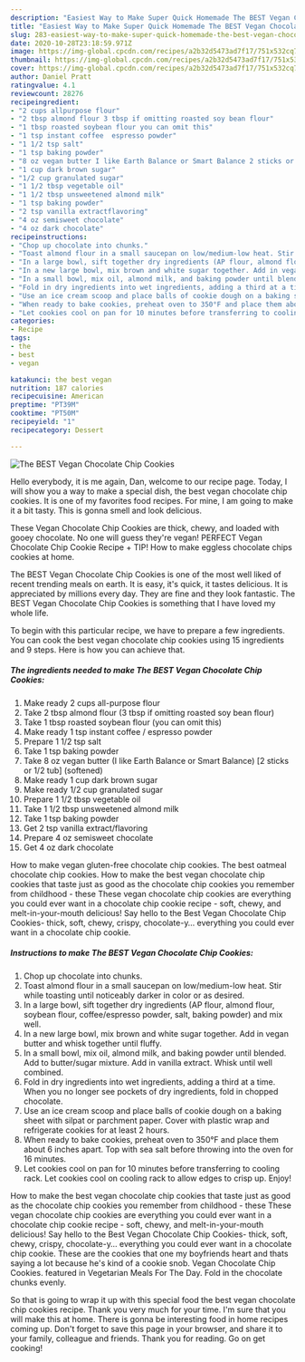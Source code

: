 ```yaml
---
description: "Easiest Way to Make Super Quick Homemade The BEST Vegan Chocolate Chip Cookies"
title: "Easiest Way to Make Super Quick Homemade The BEST Vegan Chocolate Chip Cookies"
slug: 283-easiest-way-to-make-super-quick-homemade-the-best-vegan-chocolate-chip-cookies
date: 2020-10-28T23:18:59.971Z
image: https://img-global.cpcdn.com/recipes/a2b32d5473ad7f17/751x532cq70/the-best-vegan-chocolate-chip-cookies-recipe-main-photo.jpg
thumbnail: https://img-global.cpcdn.com/recipes/a2b32d5473ad7f17/751x532cq70/the-best-vegan-chocolate-chip-cookies-recipe-main-photo.jpg
cover: https://img-global.cpcdn.com/recipes/a2b32d5473ad7f17/751x532cq70/the-best-vegan-chocolate-chip-cookies-recipe-main-photo.jpg
author: Daniel Pratt
ratingvalue: 4.1
reviewcount: 28276
recipeingredient:
- "2 cups allpurpose flour"
- "2 tbsp almond flour 3 tbsp if omitting roasted soy bean flour"
- "1 tbsp roasted soybean flour you can omit this"
- "1 tsp instant coffee  espresso powder"
- "1 1/2 tsp salt"
- "1 tsp baking powder"
- "8 oz vegan butter I like Earth Balance or Smart Balance 2 sticks or 12 tub softened"
- "1 cup dark brown sugar"
- "1/2 cup granulated sugar"
- "1 1/2 tbsp vegetable oil"
- "1 1/2 tbsp unsweetened almond milk"
- "1 tsp baking powder"
- "2 tsp vanilla extractflavoring"
- "4 oz semisweet chocolate"
- "4 oz dark chocolate"
recipeinstructions:
- "Chop up chocolate into chunks."
- "Toast almond flour in a small saucepan on low/medium-low heat. Stir while toasting until noticeably darker in color or as desired."
- "In a large bowl, sift together dry ingredients (AP flour, almond flour, soybean flour, coffee/espresso powder, salt, baking powder) and mix well."
- "In a new large bowl, mix brown and white sugar together. Add in vegan butter and whisk together until fluffy."
- "In a small bowl, mix oil, almond milk, and baking powder until blended. Add to butter/sugar mixture. Add in vanilla extract. Whisk until well combined."
- "Fold in dry ingredients into wet ingredients, adding a third at a time. When you no longer see pockets of dry ingredients, fold in chopped chocolate."
- "Use an ice cream scoop and place balls of cookie dough on a baking sheet with silpat or parchment paper. Cover with plastic wrap and refrigerate cookies for at least 2 hours."
- "When ready to bake cookies, preheat oven to 350°F and place them about 6 inches apart. Top with sea salt before throwing into the oven for 16 minutes."
- "Let cookies cool on pan for 10 minutes before transferring to cooling rack. Let cookies cool on cooling rack to allow edges to crisp up. Enjoy!"
categories:
- Recipe
tags:
- the
- best
- vegan

katakunci: the best vegan 
nutrition: 187 calories
recipecuisine: American
preptime: "PT39M"
cooktime: "PT50M"
recipeyield: "1"
recipecategory: Dessert

---
```



![The BEST Vegan Chocolate Chip Cookies](https://img-global.cpcdn.com/recipes/a2b32d5473ad7f17/751x532cq70/the-best-vegan-chocolate-chip-cookies-recipe-main-photo.jpg)

Hello everybody, it is me again, Dan, welcome to our recipe page. Today, I will show you a way to make a special dish, the best vegan chocolate chip cookies. It is one of my favorites food recipes. For mine, I am going to make it a bit tasty. This is gonna smell and look delicious.

These Vegan Chocolate Chip Cookies are thick, chewy, and loaded with gooey chocolate. No one will guess they&#39;re vegan! PERFECT Vegan Chocolate Chip Cookie Recipe + TIP! How to make eggless chocolate chips cookies at home.

The BEST Vegan Chocolate Chip Cookies is one of the most well liked of recent trending meals on earth. It is easy, it's quick, it tastes delicious. It is appreciated by millions every day. They are fine and they look fantastic. The BEST Vegan Chocolate Chip Cookies is something that I have loved my whole life.


To begin with this particular recipe, we have to prepare a few ingredients. You can cook the best vegan chocolate chip cookies using 15 ingredients and 9 steps. Here is how you can achieve that.

<!--inarticleads1-->

##### The ingredients needed to make The BEST Vegan Chocolate Chip Cookies:

1. Make ready 2 cups all-purpose flour
1. Take 2 tbsp almond flour (3 tbsp if omitting roasted soy bean flour)
1. Take 1 tbsp roasted soybean flour (you can omit this)
1. Make ready 1 tsp instant coffee / espresso powder
1. Prepare 1 1/2 tsp salt
1. Take 1 tsp baking powder
1. Take 8 oz vegan butter (I like Earth Balance or Smart Balance) [2 sticks or 1/2 tub] (softened)
1. Make ready 1 cup dark brown sugar
1. Make ready 1/2 cup granulated sugar
1. Prepare 1 1/2 tbsp vegetable oil
1. Take 1 1/2 tbsp unsweetened almond milk
1. Take 1 tsp baking powder
1. Get 2 tsp vanilla extract/flavoring
1. Prepare 4 oz semisweet chocolate
1. Get 4 oz dark chocolate


How to make vegan gluten-free chocolate chip cookies. The best oatmeal chocolate chip cookies. How to make the best vegan chocolate chip cookies that taste just as good as the chocolate chip cookies you remember from childhood - these These vegan chocolate chip cookies are everything you could ever want in a chocolate chip cookie recipe - soft, chewy, and melt-in-your-mouth delicious! Say hello to the Best Vegan Chocolate Chip Cookies- thick, soft, chewy, crispy, chocolate-y… everything you could ever want in a chocolate chip cookie. 

<!--inarticleads2-->

##### Instructions to make The BEST Vegan Chocolate Chip Cookies:

1. Chop up chocolate into chunks.
1. Toast almond flour in a small saucepan on low/medium-low heat. Stir while toasting until noticeably darker in color or as desired.
1. In a large bowl, sift together dry ingredients (AP flour, almond flour, soybean flour, coffee/espresso powder, salt, baking powder) and mix well.
1. In a new large bowl, mix brown and white sugar together. Add in vegan butter and whisk together until fluffy.
1. In a small bowl, mix oil, almond milk, and baking powder until blended. Add to butter/sugar mixture. Add in vanilla extract. Whisk until well combined.
1. Fold in dry ingredients into wet ingredients, adding a third at a time. When you no longer see pockets of dry ingredients, fold in chopped chocolate.
1. Use an ice cream scoop and place balls of cookie dough on a baking sheet with silpat or parchment paper. Cover with plastic wrap and refrigerate cookies for at least 2 hours.
1. When ready to bake cookies, preheat oven to 350°F and place them about 6 inches apart. Top with sea salt before throwing into the oven for 16 minutes.
1. Let cookies cool on pan for 10 minutes before transferring to cooling rack. Let cookies cool on cooling rack to allow edges to crisp up. Enjoy!


How to make the best vegan chocolate chip cookies that taste just as good as the chocolate chip cookies you remember from childhood - these These vegan chocolate chip cookies are everything you could ever want in a chocolate chip cookie recipe - soft, chewy, and melt-in-your-mouth delicious! Say hello to the Best Vegan Chocolate Chip Cookies- thick, soft, chewy, crispy, chocolate-y… everything you could ever want in a chocolate chip cookie. These are the cookies that one my boyfriends heart and thats saying a lot because he&#39;s kind of a cookie snob. Vegan Chocolate Chip Cookies. featured in Vegetarian Meals For The Day. Fold in the chocolate chunks evenly. 

So that is going to wrap it up with this special food the best vegan chocolate chip cookies recipe. Thank you very much for your time. I'm sure that you will make this at home. There is gonna be interesting food in home recipes coming up. Don't forget to save this page in your browser, and share it to your family, colleague and friends. Thank you for reading. Go on get cooking!
